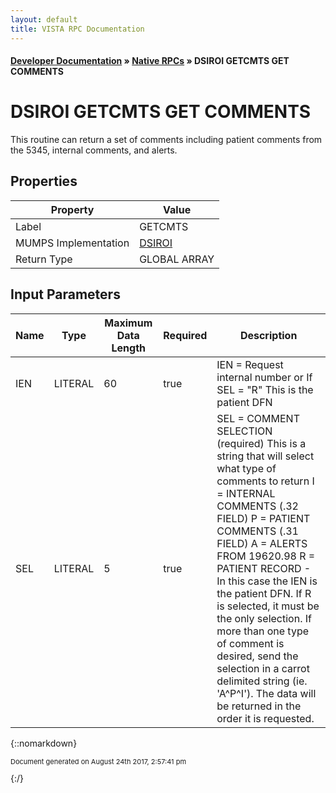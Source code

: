 ```yaml
---
layout: default
title: VISTA RPC Documentation
---
```


#### [Developer Documentation](../index) &#187; [Native RPCs](TableOfContents) &#187; DSIROI GETCMTS GET COMMENTS<br/>
# DSIROI GETCMTS GET COMMENTS

This routine can return a set of comments including patient comments from the 5345, internal comments, and alerts. 

## Properties

Property | Value
--- | ---
Label | GETCMTS
MUMPS Implementation | [DSIROI](http://code.osehra.org/dox/Routine_DSIROI_source.html)
Return Type | GLOBAL ARRAY


## Input Parameters

Name | Type | Maximum Data Length | Required | Description
--- | --- | --- | --- | ---
IEN | LITERAL | 60 | true | IEN &#x3D; Request internal number      or       If SEL &#x3D; &quot;R&quot; This is the patient DFN
SEL | LITERAL | 5 | true |  SEL &#x3D; COMMENT SELECTION (required)     This is a string that will select what type of comments to return        I &#x3D; INTERNAL COMMENTS (.32 FIELD)       P &#x3D; PATIENT COMMENTS (.31 FIELD)       A &#x3D; ALERTS FROM 19620.98       R &#x3D; PATIENT RECORD - In this case the IEN is the patient DFN.           If R is selected, it must be the only selection.      If more than one type of comment is desired, send the selection in a     carrot delimited string (ie. &#x27;A^P^I&#x27;). The data will be returned in     the order it is requested.



{::nomarkdown} <br/><p style="font-size: 11px">Document generated on August 24th 2017, 2:57:41 pm</p>{:/}